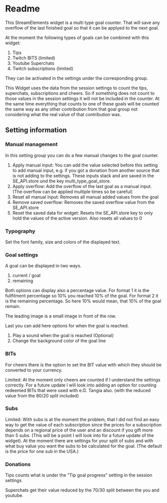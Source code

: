 # Readme

This StreamElements widget is a multi type goal counter. That will save any overflow of the last finished goal so that it can be applyed to the next goal.

At the moment the following types of goals can be combined with this widget:

1. Tips
2. Twitch BITS (limited)
3. Youtube Superchats
4. Twitch subscriptions (limited)

They can be activated in the settings under the corresponding group.

This Widget uses the data from the session settings to count the tips, superchats, subscriptions and cheers. So if something does not count to those values in the session settings it will not be included in the counter. At the same time everything that counts to one of these goals will be counted the same way as any other contribution from that goal group not considering what the real value of that contribution was.

## Setting information

### Manual management

In this setting group you can do a few manual changes to the goal counter.

1. Apply manual input: You can add the value selected before this setting to add manual input, e.g. if you got a donation from another source that is not adding to the settings. These inputs stack and are saved in the SE_API.store und the key multi_type_goal_store.
2. Apply overflow: Add the overflow of the last goal as a manual input. (The overflow can
   be applied multiple times so be careful)
3. Reset all manual input: Removes all manual added values from the goal
4. Remove saved overflow: Removes the saved overflow value from the SE_API.store
5. Reset the saved data for widget: Resets the SE_API.store key to only hold the values
   of the active version. Also resets all values to 0

### Typography

Set the font family, size and colors of the displayed text.

### Goal settings

A goal can be displayed in two ways.

1. current / goal
2. remaining

Both options can display also a percentage value. For format 1 it is the fullfilment percentage so 10% you reached 10% of the goal. For format 2 it is the remaining percentage. So here 10% would mean, that 10% of the goal remain.

The leading image is a small image in front of the row.

Last you can add here options for when the goal is reached.

1. Play a sound when the goal is reached (Optional)
2. Change the background color of the goal line

### BITs

For cheers there is the option to set the BIT value with which they should be converted to your currency.

Limited:
At the moment only cheers are counted if I understand the settings correctly.
For a future update I will look into adding an option for counting redeemed BITs that were used with e.G. Tangia also. (with the reduced value from the 80/20 split included)

### Subs

Limited:
With subs is at the moment the problem, that I did not find an easy way to get the value of each subscription since the prices for a subscription depends on a regional price of the user and an discount if you gift more than 5 subs. (This will be a point I will look into for a future update of the widget).
At the moment there are settings for your split of subs and with what buy value you want the subs to be calculated for the goal. (The default is the price for one sub in the USA.)

### Donations

Tips counts what is under the "Tip goal progress" setting in the session settings

Superchats get their value reduced by the 70/30 split between the you and youtube.
